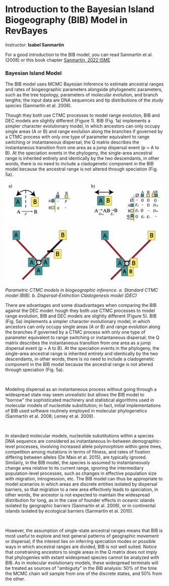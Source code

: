 # Introduction to the Bayesian Island Biogeography (BIB) Model in RevBayes

Instructor: **Isabel Sanmartin**

For a good introduction to the BIB model, you can read Sanmartín et al. (2008) or this book chapter [Sanmartin, 2022 ISME](https://books.google.com.mx/books?hl=en&lr=&id=7b5WEAAAQBAJ&oi=fnd&pg=PA27&dq=info:LWXmCk9U9N4J:scholar.google.com&ots=Sk8feF1yvv&sig=HP7U3SJzoSfGRyLrOXJk2DJZF4Y&redir_esc=y#v=onepage&q&f=false)

### Bayesian Island Model

The BIB model uses MCMC Bayesian Inference to estimate ancestral ranges and rates of biogeographic parameters alongside phylogenetic parameters, such as the tree topology, parameters of molecular evolution, and branch lengths; the input data are DNA sequences and tip distributions of the study species (Sanmartín et al. 2008).


Though they both use CTMC processes to model range evolution, BIB and DEC models are slightly different (Figure 1). BIB (Fig. 1a) implements a simpler character evolutionary model, in which ancestors can only occupy single areas (A or B) and range evolution along the branches if governed by a CTMC process with only one type of parameter equivalent to range switching or instantaneous dispersal; the Q matrix describes the instantaneous transition from one area as a jump dispersal event (p = A to B). At the speciation events in the phylogeny, the single-area ancestral range is inherited entirely and identically by the two descendants, in other words, there is no need to include a cladogenetic component in the BIB model because the ancestral range is not altered through speciation (Fig. 5a). 


![Figure0](figures/Figure0.png "Figure 0")*Parametric CTMC models in biogeographic inference. a. Standard CTMC model (BIB). b. Dispersal-Extinction Cladogenesis model (DEC)*


There are advantages and some disadvantages when comparing the BIB against the DEC model: hough they both use CTMC processes to model range evolution, BIB and DEC models are slightly different (Figure 5). BIB (Fig. 5a) implements a simpler character evolutionary model, in which ancestors can only occupy single areas (A or B) and range evolution along the branches if governed by a CTMC process with only one type of parameter equivalent to range switching or instantaneous dispersal; the Q matrix describes the instantaneous transition from one area as a jump dispersal event (p = A to B). At the speciation events in the phylogeny, the single-area ancestral range is inherited entirely and identically by the two descendants, in other words, there is no need to include a cladogenetic component in the BIB model because the ancestral range is not altered through speciation (Fig. 5a). 

<br>

Modeling dispersal as an instantaneous process without going through a widespread state may seem unrealistic but allows the BIB model to "borrow" the sophisticated machinery and statistical algorithms used in molecular models of nucleotide substitution; in fact, initial implementations of BIB used software routinely employed in molecular phylogenetics (Sanmartín et al. 2008; Lemey et al. 2009). 

<br>

In standard molecular models, nucleotide substitutions within a species DNA sequence are considered as instantaneous In-between demographic-level processes, involving increased allele polymorphism within gene trees, competition among mutations in terms of fitness, and rates of fixation differing between alleles (De Maio et al. 2015), are typically ignored.
Similarly, in the BIB model, the species is assumed to instantaneously change area relative to its current range, ignoring the intermediary population-level processes, such as changes in effective population size with migration, introgression, etc.
The BIB model can thus be appropriate to model scenarios in which areas are discrete entities isolated by dispersal barriers, so that migration to a new area effectively leads to speciation, in other words, the ancestor is not expected to maintain the widespread distribution for long, as in the case of founder effects in oceanic islands isolated by geographic barriers (Sanmartin et al. 2008), or in continental islands isolated by ecological barriers (Sanmartín et al. 2010).

<br>

However, the assumption of single-state ancestral ranges means that BIB is most useful to explore and test general patterns of geographic movement or dispersal; if the interest lies on inferring speciation modes or possible ways in which ancestral ranges are divided, BIB is not well suited.
Notice that constraining ancestors to single areas in the Q matrix does not imply that phylogenies with extant widespread species cannot be analyzed with BIB. As in molecular evolutionary models, these widespread terminals will be treated as sources of "ambiguity" in the BIB analysis: 50% of the time the MCMC chain will sample from one of the discrete states, and 50% from the other.